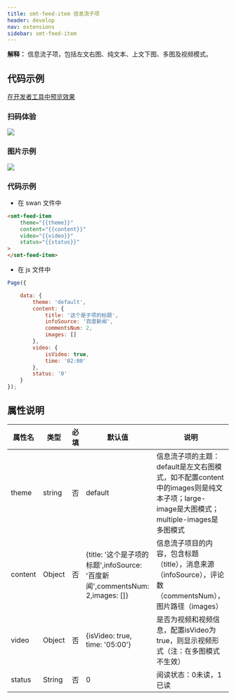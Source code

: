 ```yaml
---
title: smt-feed-item 信息流子项
header: develop
nav: extensions
sidebar: smt-feed-item
---
```


**解释：** 信息流子项，包括左文右图、纯文本、上文下图、多图及视频模式。

## 代码示例

<a href="swanide://fragment/afebdafc13cda2201207a3d6721577481577175550244" title="在开发者工具中预览效果" target="_self">在开发者工具中预览效果</a>

### 扫码体验

<img src="https://b.bdstatic.com/miniapp/assets/images/doc_demo/smt-feed-item.png"  class="demo-qrcode-image" />

###  图片示例 

<div class="m-doc-custom-examples">
    <div class="m-doc-custom-examples-correct">
        <img src="https://b.bdstatic.com/miniapp/images/smt-feed-item.gif">
    </div>  
</div>

###  代码示例

* 在 swan 文件中

```html
<smt-feed-item 
    theme="{{theme}}"
    content="{{content}}" 
    video="{{video}}"
    status="{{status}}"
>
</smt-feed-item>
```


* 在 js 文件中

```javascript
Page({ 

    data: {
        theme: 'default',
        content: {
            title: '这个是子项的标题',
            infoSource: '百度新闻',
            commentsNum: 2,
            images: []
        },
        video: {
            isVideo: true,
            time: '02:00'
        },
        status: '0'
    }
});

```




##  属性说明 

|属性名 | 类型 | 必填 | 默认值 |说明 |
|---|---|---|---|---|
|theme |string |否|default|信息流子项的主题：default是左文右图模式，如不配置content中的images则是纯文本子项；large-image是大图模式；multiple-images是多图模式|
|content |Object |否|{title: &#39;这个是子项的标题&#39;,infoSource: &#39;百度新闻&#39;,commentsNum: 2,images: []}|信息流子项目的内容，包含标题（title），消息来源（infoSource），评论数（commentsNum），图片路径（images）|
|video |Object |否|{isVideo: true, time: &#39;05:00&#39;}|是否为视频和视频信息，配置isVideo为true，则显示视频形式（注：在多图模式不生效）|
|status |String |否|0|阅读状态：0未读，1已读|
